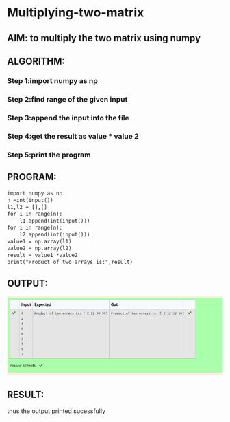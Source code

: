# Multiplying-two-matrix

## AIM: to multiply the two matrix using numpy

## ALGORITHM:

### Step 1:import numpy as np
### Step 2:find range of the given input
### Step 3:append the input into the file
### Step 4:get the result as value * value 2
### Step 5:print the program

## PROGRAM:
```
import numpy as np
n =int(input())
l1,l2 = [],[]
for i in range(n):
    l1.append(int(input()))
for i in range(n):
    l2.append(int(input()))
value1 = np.array(l1)
value2 = np.array(l2)
result = value1 *value2
print("Product of two arrays is:",result)
``` 

## OUTPUT:
![](1.png)

## RESULT:
thus the output printed sucessfully

